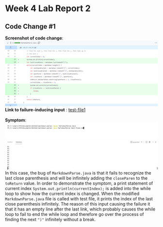 # Week 4 Lab Report 2
## Code Change #1
**Screenshot of code change**: ![Code-change-1](https://github.com/zhh02/CSE15L-lab-reports/blob/main/lab-report-2/Infinite_loop_diff.jpg)
**Link to failure-inducing input** : [test-file1](https://github.com/zhh02/CSE15L-lab-reports/blob/main/lab-report-2/test-file1.md)<br/><br/>
**Symptom**: ![Command](https://github.com/zhh02/CSE15L-lab-reports/blob/main/lab-report-2/Infinite_loop_cmd.jpg)<br/>
![Output](https://github.com/zhh02/CSE15L-lab-reports/blob/main/lab-report-2/Infinite_loop_output.jpg)<br/>
In this case, the bug of ```MarkdownParse.java``` is that it fails to recognize the last close parenthesis and will be infinitely adding the ```closeParen``` to the ```toReturn``` value. In order to demonstrate the symptom, a print statement of current index ```System.out.println(currentIndex);``` is added into the while loop to show how the current index is changed. When the modified ```MarkdownParse.java``` file is called with test file, it prints the index of the last close parenthesis infinitely. The reason of this input causing the failure it that it has an empty line after the last link, which probably causes the while loop to fail to end the while loop and therefore go over the process of finding the next ```")"``` infinitely without a break. 
